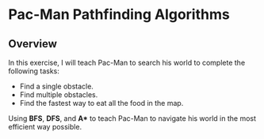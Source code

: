 # Pac-Man Pathfinding Algorithms

## Overview

In this exercise, I will teach Pac-Man to search his world to complete the following tasks:

- Find a single obstacle.
- Find multiple obstacles.
- Find the fastest way to eat all the food in the map.

Using **BFS**, **DFS**, and **A\*** to teach Pac-Man to navigate his world in the most efficient way possible.
